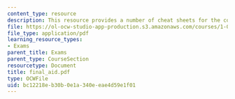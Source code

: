 ```yaml
---
content_type: resource
description: This resource provides a number of cheat sheets for the course.
file: https://ol-ocw-studio-app-production.s3.amazonaws.com/courses/1-060-engineering-mechanics-ii-spring-2006/bc12218eb30b0e1a340eeae4d59e1f01_final_aid.pdf
file_type: application/pdf
learning_resource_types:
- Exams
parent_title: Exams
parent_type: CourseSection
resourcetype: Document
title: final_aid.pdf
type: OCWFile
uid: bc12218e-b30b-0e1a-340e-eae4d59e1f01
---
```

